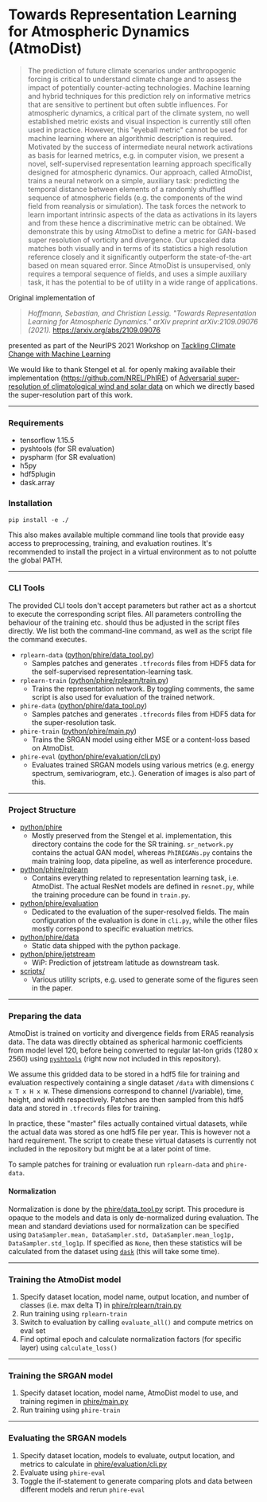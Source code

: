 # Towards Representation Learning for Atmospheric Dynamics (AtmoDist)

> The prediction of future climate scenarios under anthropogenic forcing is critical to understand climate change and to assess the impact of potentially counter-acting technologies. Machine learning and hybrid techniques for this prediction rely on informative metrics that are sensitive to pertinent but often subtle influences. For atmospheric dynamics, a critical part of the climate system, no well established metric exists and visual inspection is currently still often used in practice. However, this "eyeball metric" cannot be used for machine learning where an algorithmic description is required. Motivated by the success of intermediate neural network activations as basis for learned metrics, e.g. in computer vision, we present a novel, self-supervised representation learning approach specifically designed for atmospheric dynamics. Our approach, called AtmoDist, trains a neural network on a simple, auxiliary task: predicting the temporal distance between elements of a randomly shuffled sequence of atmospheric fields (e.g. the components of the wind field from reanalysis or simulation). The task forces the network to learn important intrinsic aspects of the data as activations in its layers and from these hence a discriminative metric can be obtained. We demonstrate this by using AtmoDist to define a metric for GAN-based super resolution of vorticity and divergence. Our upscaled data matches both visually and in terms of its statistics a high resolution reference closely and it significantly outperform the state-of-the-art based on mean squared error. Since AtmoDist is unsupervised, only requires a temporal sequence of fields, and uses a simple auxiliary task, it has the potential to be of utility in a wide range of applications.

Original implementation of 

> *Hoffmann, Sebastian, and Christian Lessig. "Towards Representation Learning for Atmospheric Dynamics." arXiv preprint arXiv:2109.09076 (2021).* https://arxiv.org/abs/2109.09076

presented as part of the NeurIPS 2021 Workshop on [Tackling Climate Change with Machine Learning](https://www.climatechange.ai/events/neurips2021)

We would like to thank Stengel et al. for openly making available their implementation (https://github.com/NREL/PhIRE) of [Adversarial super-resolution of climatological wind and solar data](https://www.pnas.org/content/117/29/16805) on which we directly based the super-resolution part of this work.
___
### Requirements
* tensorflow 1.15.5
* pyshtools (for SR evaluation)
* pyspharm (for SR evaluation)
* h5py
* hdf5plugin
* dask.array

### Installation
`pip install -e ./`

This also makes available multiple command line tools that provide easy access to preprocessing, training, and evaluation routines. It's recommended to install the project in a virtual environment as to not polutte the global PATH.

___
### CLI Tools

The provided CLI tools don't accept parameters but rather act as a shortcut to execute the corresponding script files. All parameters controlling the behaviour of the training etc. should thus be adjusted in the script files directly. We list both the command-line command, as well as the script file the command executes.

* `rplearn-data` ([python/phire/data_tool.py](https://github.com/sehoffmann/AtmoDist/blob/master/python/phire/data_tool.py))
    * Samples patches and generates `.tfrecords` files from HDF5 data for the self-supervised representation-learning task.
* `rplearn-train` ([python/phire/rplearn/train.py](https://github.com/sehoffmann/AtmoDist/blob/master/python/phire/rplearn/train.py))
    * Trains the representation network. By toggling comments, the same script is also used for evaluation of the trained network.
* `phire-data` ([python/phire/data_tool.py](https://github.com/sehoffmann/AtmoDist/blob/master/python/phire/data_tool.py))
    * Samples patches and generates `.tfrecords` files from HDF5 data for the super-resolution task.
* `phire-train` ([python/phire/main.py](https://github.com/sehoffmann/AtmoDist/blob/master/python/phire/main.py))
    * Trains the SRGAN model using either MSE or a content-loss based on AtmoDist.
* `phire-eval` ([python/phire/evaluation/cli.py](https://github.com/sehoffmann/AtmoDist/blob/master/python/phire/evaluation/cli.py))
    * Evaluates trained SRGAN models using various metrics (e.g. energy spectrum, semivariogram, etc.). Generation of images is also part of this.

___
### Project Structure
* [python/phire](https://github.com/sehoffmann/AtmoDist/blob/master/python/phire)
    * Mostly preserved from the Stengel et al. implementation, this directory contains the code for the SR training. `sr_network.py` contains the actual GAN model, whereas `PhIREGANs.py` contains the main training loop, data pipeline, as well as interference procedure.
* [python/phire/rplearn](https://github.com/sehoffmann/AtmoDist/tree/master/python/phire/rplearn)
    * Contains everything related to representation learning task, i.e. AtmoDist. The actual ResNet models are defined in `resnet.py`, while the training procedure can be found in `train.py`.
* [python/phire/evaluation](https://github.com/sehoffmann/AtmoDist/tree/master/python/phire/evaluation)
    * Dedicated to the evaluation of the super-resolved fields. The main configuration of the evaluation is done in `cli.py`, while the other files mostly correspond to specific evaluation metrics.
* [python/phire/data](https://github.com/sehoffmann/AtmoDist/tree/master/python/phire/data)
    * Static data shipped with the python package.
* [python/phire/jetstream](https://github.com/sehoffmann/AtmoDist/tree/master/python/phire/jetstream)
    * WiP: Prediction of jetstream latitude as downstream task.
* [scripts/](https://github.com/sehoffmann/AtmoDist/tree/master/scripts/)
    * Various utility scripts, e.g. used to generate some of the figures seen in the paper.

___
### Preparing the data
AtmoDist is trained on vorticity and divergence fields from ERA5 reanalysis data. The data was directly obtained as spherical harmonic coefficients from model level 120, before being converted to regular lat-lon grids (1280 x 2560) using [`pyshtools`](https://shtools.github.io/SHTOOLS/index.html) (right now not included in this repository).

We assume this gridded data to be stored in a hdf5 file for training and evaluation respectively containing a single dataset `/data` with dimensions `C x T x H x W`. These dimensions correspond to channel (/variable), time, height, and width respectively. Patches are then sampled from this hdf5 data and stored in `.tfrecords` files for training.

In practice, these "master" files actually contained virtual datasets, while the actual data was stored as one hdf5 file per year. This is however not a hard requirement. The script to create these virtual datasets is currently not included in the repository but might be at a later point of time.

To sample patches for training or evaluation run `rplearn-data` and `phire-data`.

#### Normalization
Normalization is done by the [phire/data_tool.py](https://github.com/sehoffmann/AtmoDist/blob/master/python/phire/data_tool.py) script. This procedure is opaque to the models and data is only de-normalized during evaluation. The mean and standard deviations used for normalization can be specified using `DataSampler.mean, DataSampler.std, DataSampler.mean_log1p, DataSampler.std_log1p`. If specified as `None`, then these statistics will be calculated from the dataset using [`dask`](https://docs.dask.org/en/stable/array.html) (this will take some time).

___
### Training the AtmoDist model
1. Specify dataset location, model name, output location, and number of classes (i.e. max delta T) in [phire/rplearn/train.py](https://github.com/sehoffmann/AtmoDist/blob/master/python/phire/rplearn/train.py)
2. Run training using `rplearn-train`
3. Switch to evaluation by calling `evaluate_all()` and compute metrics on eval set
4. Find optimal epoch and calculate normalization factors (for specific layer) using `calculate_loss()`

___
### Training the SRGAN model
1. Specify dataset location, model name, AtmoDist model to use, and training regimen in [phire/main.py](https://github.com/sehoffmann/AtmoDist/blob/master/python/phire/main.py)
2. Run training using `phire-train`

___
### Evaluating the SRGAN models
1. Specify dataset location, models to evaluate, output location, and metrics to calculate in [phire/evaluation/cli.py](https://github.com/sehoffmann/AtmoDist/blob/master/python/phire/evaluation/cli.py)
2. Evaluate using `phire-eval`
3. Toggle the if-statement to generate comparing plots and data between different models and rerun `phire-eval`
